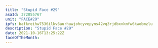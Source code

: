 ```yaml
---
title: "Stupid Face #29"
asaId: 372055767
unit: "FACE#29"
ipfs: bafkreihw7536ilkv6aurhuwjohcyvepyns42vq3rjdbxvkmfw6kwobmzlu
description: "Stupid Face #29"
date: 2021-10-16T13:25:22Z
faceOfTheMonth:
---
```

